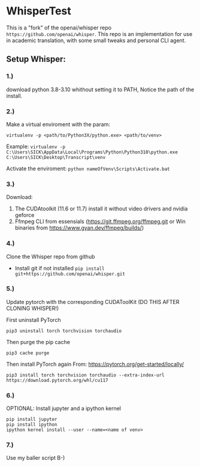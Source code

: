# WhisperTest

This is a "fork" of the openai/whisper repo ```https://github.com/openai/whisper```. This repo is an implementation for use in academic translation, with some small tweaks and personal CLI agent. 

## Setup Whisper:

### 1.)
download python 3.8-3.10 whithout setting it to PATH, Notice the path of the install. 

### 2.)
Make a virtual enviroment with the param:

```virtualenv -p <path/to/Python3X/python.exe> <path/to/venv>```

Example:
```virtualenv -p C:\Users\SICK\AppData\Local\Programs\Python\Python310\python.exe C:\Users\SICK\Desktop\Transcript\venv```

Activate the enviroment:
```python nameOfVenv\Scripts\Activate.bat```


### 3.)
Download:
1. The CUDAtoolkit (11.6 or 11.7) install it without video drivers and nvidia geforce
2. Ffmpeg CLI from essensials (https://git.ffmpeg.org/ffmpeg.git or Win binaries from https://www.gyan.dev/ffmpeg/builds/)


### 4.)
Clone the Whisper repo from github
- Install git if not installed
```pip install git+https://github.com/openai/whisper.git```


### 5.)
Update pytorch with the corresponding CUDAToolKit (DO THIS AFTER CLONING WHISPER!)

First uninstall PyTorch
```
pip3 uninstall torch torchvision torchaudio
```

Then purge the pip cache
```
pip3 cache purge
```

Then install PyTorch again
From: https://pytorch.org/get-started/locally/
```
pip3 install torch torchvision torchaudio --extra-index-url https://download.pytorch.org/whl/cu117
```

### 6.)
OPTIONAL: Install jupyter and a ipython kernel
```
pip install jupyter
pip install ipython
ipython kernel install --user --name=<name of venv>
```

### 7.)
Use my baller script B-)

